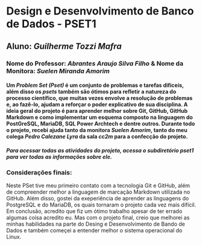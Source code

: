 # Design e Desenvolvimento de Banco de Dados - PSET1
## Aluno: *Guilherme Tozzi Mafra*  
### Nome do Professor: *Abrantes Araujo Silva Filho* & Nome da Monitora: *Suelen Miranda Amorim*
#### Um *Problem Set (Pset)* é um conjunto de problemas e tarefas dificeis, além disso os *psets* também são ótimos para refletir a natureza do processo científico, que muitas vezes envolve a resolução de problemas e, ao fazê-lo, ajudam a reforçar o poder explicativo de sua disciplina. A ideia geral do projeto é para aprender melhor sobre Git, GitHub, GitHub Markdown e como implementar um esquema composto na linguagem do PostGreSQL, MariaDB, SQL Power Archtech e dentre outros. Durante todo o projeto, recebi ajuda tanto da monitora *Suelen Amorim*, tanto do meu colega *Pedro Calezane Lyra* da sala *cc2m* para a confecção do projeto.
##### Para acessar todas as atividades do projeto, acessa o subdiretório *pset1* para ver todas as informações sobre ele. 

### Considerações finais: 
Neste PSet tive meu primeiro contato com a tecnologia Git e GitHub, além de compreender melhor a linguagem de marcação Markdown utilizada no GitHub. Além disso, gostei da exeperiência de aprender as linguagens do PostgreSQL e do MariaDB, os quais tornaram o projeto cada vez mais difícil. Em conclusão, acredito que fiz um ótimo trabalho apesar de ter errado algumas coisa acredito eu. Mas com o projeto final, creio que melhorei as minhas habilidades na parte do Desing e Desenvolvimento de Bando de Dados e também começei a entender melhor o sistema operacional do Linux.

